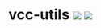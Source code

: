 # vcc-utils  ![](https://img.shields.io/bundlephobia/minzip/vcc-utils) ![](https://img.shields.io/npm/v/vcc-utils)
